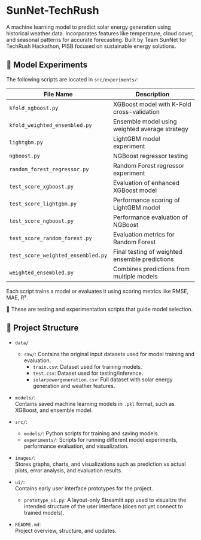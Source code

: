 # SunNet-TechRush
A machine learning model to predict solar energy generation using historical weather data. Incorporates features like temperature, cloud cover, and seasonal patterns for accurate forecasting. Built by Team SunNet for TechRush Hackathon, PISB focused on sustainable energy solutions.

## 🧪 Model Experiments

The following scripts are located in `src/experiments/`:

| File Name                         | Description                                      |
|----------------------------------|--------------------------------------------------|
| `kfold_xgboost.py`               | XGBoost model with K-Fold cross-validation       |
| `kfold_weighted_ensembled.py`    | Ensemble model using weighted average strategy   |
| `lightgbm.py`                    | LightGBM model experiment                        |
| `ngboost.py`                     | NGBoost regressor testing                        |
| `random_forest_regressor.py`     | Random Forest regressor experiment               |
| `test_score_xgboost.py`          | Evaluation of enhanced XGBoost model             |
| `test_score_lightgbm.py`         | Performance scoring of LightGBM model            |
| `test_score_ngboost.py`          | Performance evaluation of NGBoost                |
| `test_score_random_forest.py`    | Evaluation metrics for Random Forest             |
| `test_score_weighted_ensembled.py`| Final testing of weighted ensemble predictions   |
| `weighted_ensembled.py`          | Combines predictions from multiple models        |



Each script trains a model or evaluates it using scoring metrics like RMSE, MAE, R².

📌 These  are testing and experimentation scripts that guide model selection.


## 📁 Project Structure

- `data/`
  - `raw/`: Contains the original input datasets used for model training and evaluation.
    - `train.csv`: Dataset used for training models.
    - `test.csv`: Dataset used for testing/inference.
    - `solarpowergeneration.csv`: Full dataset with solar energy generation and weather features.

- `models/`:  
  Contains saved machine learning models in `.pkl` format, such as XGBoost, and ensemble model.

- `src/`:
  - `models/`: Python scripts for training and saving models.
  - `experiments/`: Scripts for running different model experiments, performance evaluation, and visualization.

- `images/`:  
  Stores graphs, charts, and visualizations such as prediction vs actual plots, error analysis, and evaluation results.
  
- `ui/`:  
  Contains early user interface prototypes for the project.  
  - `prototype_ui.py`: A layout-only Streamlit app used to visualize the intended structure of the user interface (does not yet connect to   trained models).


- `README.md`:  
  Project overview, structure, and updates.

